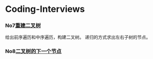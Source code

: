 # Coding-Interviews
### No7[重建二叉树](problem/No7.java)
给出前序遍历和中序遍历，构建二叉树。
递归的方式求出左右子树的节点。
### No8[二叉树的下一个节点](problem/No8.java)

